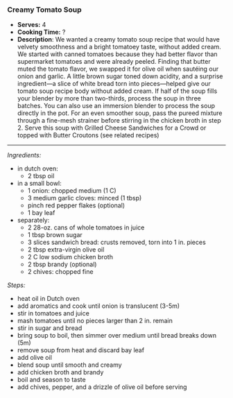 ### Creamy Tomato Soup
* **Serves:** 4
* **Cooking Time:** ?
* **Description**: 
 We wanted a creamy tomato soup recipe that would have velvety smoothness and a bright tomatoey taste, without added cream. We started with canned tomatoes because they had better flavor than supermarket tomatoes and were already peeled. Finding that butter muted the tomato flavor, we swapped it for olive oil when sautéing our onion and garlic. A little brown sugar toned down acidity, and a surprise ingredient—a slice of white bread torn into pieces—helped give our tomato soup recipe body without added cream.
 If half of the soup fills your blender by more than two-thirds, process the soup in three batches. You can also use an immersion blender to process the soup directly in the pot. For an even smoother soup, pass the pureed mixture through a fine-mesh strainer before stirring in the chicken broth in step 2. Serve this soup with Grilled Cheese Sandwiches for a Crowd or topped with Butter Croutons (see related recipes)


-----
*Ingredients:*
* in dutch oven:
  * 2 tbsp oil
* in a small bowl:
  * 1 onion: chopped medium (1 C)
  * 3 medium garlic cloves: minced (1 tbsp)
  * pinch red pepper flakes (optional)
  * 1 bay leaf
* separately:
  * 2 28-oz. cans of whole tomatoes in juice
  * 1 tbsp brown sugar
  * 3 slices sandwich bread: crusts removed, torn into 1 in. pieces
  * 2 tbsp extra-virgin olive oil
  * 2 C low sodium chicken broth
  * 2 tbsp brandy (optional)
  * 2 chives: chopped fine

*Steps:*
* heat oil in Dutch oven
* add aromatics and cook until onion is translucent (3-5m)
* stir in tomatoes and juice
* mash tomatoes until no pieces larger than 2 in. remain
* stir in sugar and bread
* bring soup to boil, then simmer over medium until bread breaks down (5m)
* remove soup from heat and discard bay leaf
* add olive oil
* blend soup until smooth and creamy
* add chicken broth and brandy
* boil and season to taste
* add chives, pepper, and a drizzle of olive oil before serving

